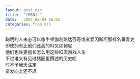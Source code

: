 ```yaml
---
layout: post_msn
title:  "[MSN]-"
date:   2007-08-04 16:01
categories: from msn
---
```

聪明的人未必可以像牛顿伽利略达芬奇或者爱因斯坦那样名垂青史  
即使拥有比他们还高的IQ又如何呢  
他们也许更擅长怎么用这些IQ去游戏人生  
 不过谁又有见过猪圈里撰述的历史呢  
 时不予我天注定  
奋发向上还不迟  